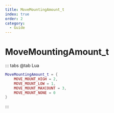 ```yaml
---
title: MoveMountingAmount_t
index: true
order: 2
category:
  - Guide
---
```


# MoveMountingAmount_t
::: tabs
@tab Lua
```lua
MoveMountingAmount_t = {
    MOVE_MOUNT_HIGH = 2,
    MOVE_MOUNT_LOW = 1,
    MOVE_MOUNT_MAXCOUNT = 3,
    MOVE_MOUNT_NONE = 0
}
```
:::
